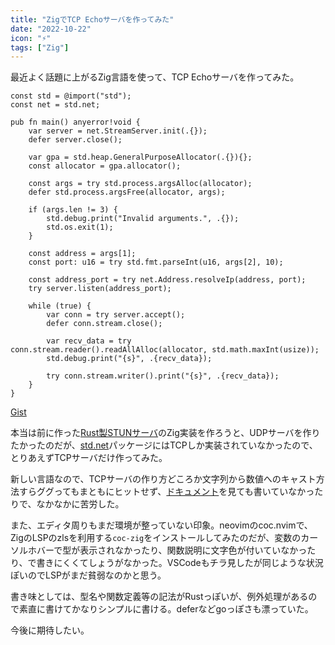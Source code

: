 ```yaml
---
title: "ZigでTCP Echoサーバを作ってみた"
date: "2022-10-22"
icon: "⚡"
tags: ["Zig"]
---
```


最近よく話題に上がるZig言語を使って、TCP Echoサーバを作ってみた。

```zig
const std = @import("std");
const net = std.net;

pub fn main() anyerror!void {
    var server = net.StreamServer.init(.{});
    defer server.close();

    var gpa = std.heap.GeneralPurposeAllocator(.{}){};
    const allocator = gpa.allocator();

    const args = try std.process.argsAlloc(allocator);
    defer std.process.argsFree(allocator, args);

    if (args.len != 3) {
        std.debug.print("Invalid arguments.", .{});
        std.os.exit(1);
    }

    const address = args[1];
    const port: u16 = try std.fmt.parseInt(u16, args[2], 10);

    const address_port = try net.Address.resolveIp(address, port);
    try server.listen(address_port);

    while (true) {
        var conn = try server.accept();
        defer conn.stream.close();

        var recv_data = try conn.stream.reader().readAllAlloc(allocator, std.math.maxInt(usize));
        std.debug.print("{s}", .{recv_data});

        try conn.stream.writer().print("{s}", .{recv_data});
    }
}
```

[Gist](https://gist.github.com/ibuibu/888b08c429bc9f39b96b08cd6446bf23)

本当は前に作った[Rust製STUNサーバ](https://github.com/ibuibu/rust-stun)のZig実装を作ろうと、UDPサーバを作りたかったのだが、[std.net](https://github.com/ziglang/zig/blob/master/lib/std/net.zig)パッケージにはTCPしか実装されていなかったので、とりあえずTCPサーバだけ作ってみた。

新しい言語なので、TCPサーバの作り方どころか文字列から数値へのキャスト方法すらググってもまともにヒットせず、[ドキュメント](https://ziglang.org/documentation/master/)を見ても書いていなかったりで、なかなかに苦労した。

また、エディタ周りもまだ環境が整っていない印象。neovimのcoc.nvimで、ZigのLSPのzlsを利用する`coc-zig`をインストールしてみたのだが、変数のカーソルホバーで型が表示されなかったり、関数説明に文字色が付いていなかったり、で書きにくくてしょうがなかった。VSCodeもチラ見したが同じような状況ぽいのでLSPがまだ貧弱なのかと思う。

書き味としては、型名や関数定義等の記法がRustっぽいが、例外処理があるので素直に書けてかなりシンプルに書ける。deferなどgoっぽさも漂っていた。

今後に期待したい。
